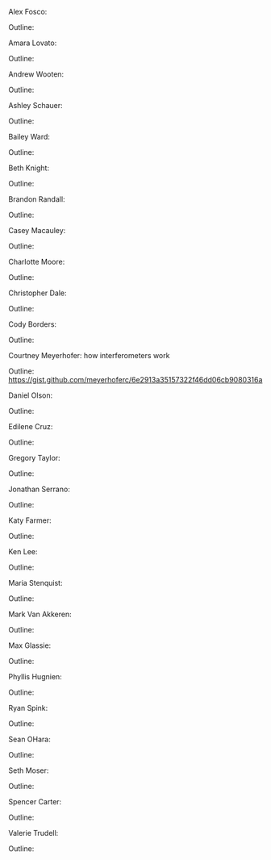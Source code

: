 Alex Fosco:

Outline:


Amara Lovato:

Outline:


Andrew Wooten:

Outline:



Ashley Schauer:

Outline:



Bailey Ward:

Outline:



Beth Knight:

Outline:



Brandon Randall:

Outline:



Casey Macauley:

Outline:



Charlotte Moore:

Outline:



Christopher Dale:

Outline:



Cody Borders:

Outline:



Courtney Meyerhofer: how interferometers work

Outline: https://gist.github.com/meyerhoferc/6e2913a35157322f46dd06cb9080316a




Daniel Olson:

Outline:


Edilene Cruz:

Outline:



Gregory Taylor:

Outline:



Jonathan Serrano:

Outline:



Katy Farmer:

Outline:



Ken Lee:

Outline:



Maria Stenquist:

Outline:



Mark Van Akkeren:

Outline:



Max Glassie:

Outline:



Phyllis Hugnien:

Outline:



Ryan Spink:

Outline:



Sean OHara:

Outline:



Seth Moser:

Outline:



Spencer Carter:

Outline:



Valerie Trudell:

Outline:



